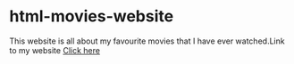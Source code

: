 # html-movies-website
This website is all about my favourite movies that I have ever watched.Link to my website [Click here](https://abishekjames.github.io/html-movies-website/)
